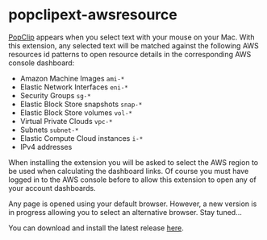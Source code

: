 # popclipext-awsresource

[PopClip](https://pilotmoon.com/popclip/) appears when you select text with your mouse on your Mac. With this extension, any selected text will be matched against the following AWS resources id patterns to open resource details in the corresponding AWS console dashboard:
- Amazon Machine Images `ami-*`
- Elastic Network Interfaces `eni-*`
- Security Groups `sg-*`
- Elastic Block Store snapshots `snap-*`
- Elastic Block Store volumes `vol-*`
- Virtual Private Clouds `vpc-*`
- Subnets `subnet-*`
- Elastic Compute Cloud instances `i-*`
- IPv4 addresses

When installing the extension you will be asked to select the AWS region to be used when calculating the dashboard links. Of course you must have logged in to the AWS console before to allow this extension to open any of your account dashboards.

Any page is opened using your default browser. However, a new version is in progress allowing you to select an alternative browser. Stay tuned...

You can download and install the latest release [here](https://github.com/thorstenhuhn/popclipext-awsresource/releases/latest/download/AmazonWebServicesResource.popclipextz).

